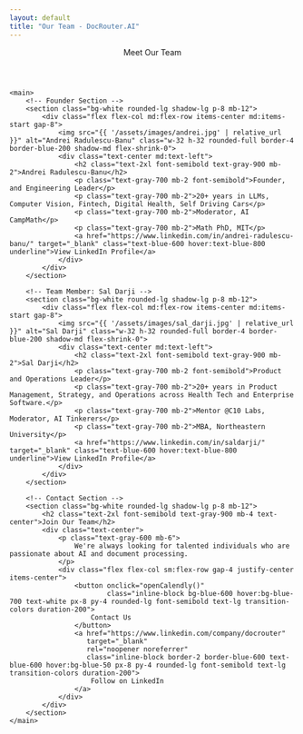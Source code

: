 ```yaml
---
layout: default
title: "Our Team - DocRouter.AI"
---
```


<div class="max-w-6xl mx-auto px-4 sm:px-6 md:px-8 py-4 md:py-12">
    <!-- Page Header -->
    <header class="text-center mb-12">
        <div class="text-xl md:text-2xl text-gray-600 mb-8">
            <p>Meet Our Team</p>
        </div>
    </header>

    <main>
        <!-- Founder Section -->
        <section class="bg-white rounded-lg shadow-lg p-8 mb-12">
            <div class="flex flex-col md:flex-row items-center md:items-start gap-8">
                <img src="{{ '/assets/images/andrei.jpg' | relative_url }}" alt="Andrei Radulescu-Banu" class="w-32 h-32 rounded-full border-4 border-blue-200 shadow-md flex-shrink-0">
                <div class="text-center md:text-left">
                    <h2 class="text-2xl font-semibold text-gray-900 mb-2">Andrei Radulescu-Banu</h2>
                    <p class="text-gray-700 mb-2 font-semibold">Founder, and Engineering Leader</p>
                    <p class="text-gray-700 mb-2">20+ years in LLMs, Computer Vision, Fintech, Digital Health, Self Driving Cars</p>
                    <p class="text-gray-700 mb-2">Moderator, AI CampMath</p>
                    <p class="text-gray-700 mb-2">Math PhD, MIT</p>
                    <a href="https://www.linkedin.com/in/andrei-radulescu-banu/" target="_blank" class="text-blue-600 hover:text-blue-800 underline">View LinkedIn Profile</a>
                </div>
            </div>
        </section>

        <!-- Team Member: Sal Darji -->
        <section class="bg-white rounded-lg shadow-lg p-8 mb-12">
            <div class="flex flex-col md:flex-row items-center md:items-start gap-8">
                <img src="{{ '/assets/images/sal_darji.jpg' | relative_url }}" alt="Sal Darji" class="w-32 h-32 rounded-full border-4 border-blue-200 shadow-md flex-shrink-0">
                <div class="text-center md:text-left">
                    <h2 class="text-2xl font-semibold text-gray-900 mb-2">Sal Darji</h2>
                    <p class="text-gray-700 mb-2 font-semibold">Product and Operations Leader</p>
                    <p class="text-gray-700 mb-2">20+ years in Product Management, Strategy, and Operations across Health Tech and Enterprise Software.</p>
                    <p class="text-gray-700 mb-2">Mentor @C10 Labs, Moderator, AI Tinkerers</p>
                    <p class="text-gray-700 mb-2">MBA, Northeastern University</p>
                    <a href="https://www.linkedin.com/in/saldarji/" target="_blank" class="text-blue-600 hover:text-blue-800 underline">View LinkedIn Profile</a>
                </div>
            </div>
        </section>

        <!-- Contact Section -->
        <section class="bg-white rounded-lg shadow-lg p-8 mb-12">
            <h2 class="text-2xl font-semibold text-gray-900 mb-4 text-center">Join Our Team</h2>
            <div class="text-center">
                <p class="text-gray-600 mb-6">
                    We're always looking for talented individuals who are passionate about AI and document processing.
                </p>
                <div class="flex flex-col sm:flex-row gap-4 justify-center items-center">
                    <button onclick="openCalendly()"
                            class="inline-block bg-blue-600 hover:bg-blue-700 text-white px-8 py-4 rounded-lg font-semibold text-lg transition-colors duration-200">
                        Contact Us
                    </button>
                    <a href="https://www.linkedin.com/company/docrouter"
                       target="_blank"
                       rel="noopener noreferrer"
                       class="inline-block border-2 border-blue-600 text-blue-600 hover:bg-blue-50 px-8 py-4 rounded-lg font-semibold text-lg transition-colors duration-200">
                        Follow on LinkedIn
                    </a>
                </div>
            </div>
        </section>
    </main>
</div>
